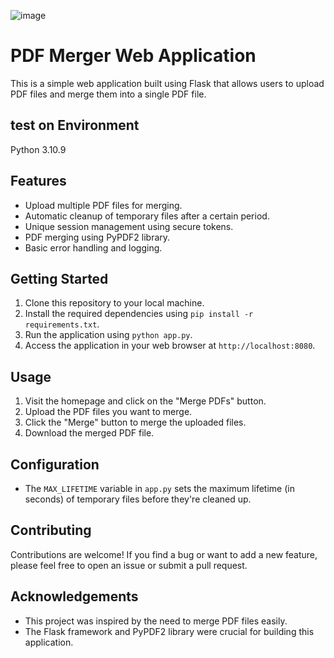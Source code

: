 


![image](https://github.com/lookmhen/combinepdf/assets/29670155/836cafb6-b5ca-4c2b-809c-2457b235fba7)



# PDF Merger Web Application

This is a simple web application built using Flask that allows users to upload PDF files and merge them into a single PDF file.

## test on Environment
Python 3.10.9

## Features

- Upload multiple PDF files for merging.
- Automatic cleanup of temporary files after a certain period.
- Unique session management using secure tokens.
- PDF merging using PyPDF2 library.
- Basic error handling and logging.

## Getting Started

1. Clone this repository to your local machine.
2. Install the required dependencies using `pip install -r requirements.txt`.
3. Run the application using `python app.py`.
4. Access the application in your web browser at `http://localhost:8080`.

## Usage

1. Visit the homepage and click on the "Merge PDFs" button.
2. Upload the PDF files you want to merge.
3. Click the "Merge" button to merge the uploaded files.
4. Download the merged PDF file.

## Configuration

- The `MAX_LIFETIME` variable in `app.py` sets the maximum lifetime (in seconds) of temporary files before they're cleaned up.

## Contributing

Contributions are welcome! If you find a bug or want to add a new feature, please feel free to open an issue or submit a pull request.


## Acknowledgements

- This project was inspired by the need to merge PDF files easily.
- The Flask framework and PyPDF2 library were crucial for building this application.

